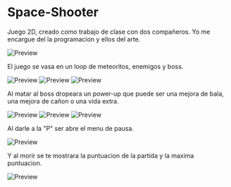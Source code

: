 # Space-Shooter
Juego 2D, creado como trabajo de clase con dos compañeros. Yo me encargue del la programacion y ellos del arte.

![Preview](https://github.com/AcroSenpai/Space-Shooter/blob/master/img/Captura1.PNG)

El juego se vasa en un loop de meteoritos, enemigos y boss.

![Preview](https://github.com/AcroSenpai/Space-Shooter/blob/master/img/Captura2.png) 
![Preview](https://github.com/AcroSenpai/Space-Shooter/blob/master/img/Captura3.png) 
![Preview](https://github.com/AcroSenpai/Space-Shooter/blob/master/img/Captura4.png)

Al matar al boss dropeara un power-up que puede ser una mejora de bala, una mejora de cañon o una vida extra.

![Preview](https://github.com/AcroSenpai/Space-Shooter/blob/master/img/Captura6.png) 
![Preview](https://github.com/AcroSenpai/Space-Shooter/blob/master/img/Captura7.PNG) 
![Preview](https://github.com/AcroSenpai/Space-Shooter/blob/master/img/Captura8.PNG)

Al darle a la "P" ser abre el menu de pausa.

![Preview](https://github.com/AcroSenpai/Space-Shooter/blob/master/img/Captura5.PNG) 

Y al morir se te mostrara la puntuacion de la partida y la maxima puntuacion.

![Preview](https://github.com/AcroSenpai/Space-Shooter/blob/master/img/Captura9.PNG)

